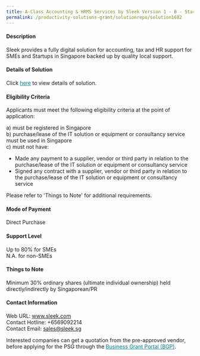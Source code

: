 ```yaml
---
title: A-Class Accounting & HRMS Services by Sleek Version 1 - B - Startup
permalink: /productivity-solutions-grant/solutionrepo/solution1682
---
```


#### Description

Sleek provides a fully digital solution for accounting, tax and HR support for SMEs and Startups in Singapore backed up by quality local support.

#### Details of Solution

Click <a href='https://govassist.gobusiness.gov.sg/images/psg/Desensitised_Sleek_Tech_20200242_Annex_3_Part_2.pdf' style='color:#037e8a'>here</a> to view details of solution.

#### Eligibility Criteria

Applicants must meet the following eligibility criteria at the point of application:

a) must be registered in Singapore <br>
b) purchase/lease of the IT solution or equipment or consultancy service must be used in Singapore <br>
c) must not have:
- Made any payment to a supplier, vendor or third party in relation to the purchase/lease of the IT solution or equipment or consultancy service
- Signed any contract with a supplier, vendor or third party in relation to the purchase/lease of the IT solution or equipment or consultancy service

Please refer to 'Things to Note' for additional requirements.

#### Mode of Payment
Direct Purchase

#### Support Level
Up to 80% for SMEs <br>
N.A. for non-SMEs

#### Things to Note
Minimum 30% ordinary shares (ultimate individual ownership) held directly/indirectly by Singaporean/PR

#### Contact Information
Web URL: www.sleek.com <br>Contact Hotline: +6569092214 <br>Contact Email: sales@sleek.sg <br>

Interested companies can get a quotation from the pre-approved vendor, before applying for the PSG through the <a target='_blank' style='color:#037e8a' href='https://www.businessgrants.gov.sg/'>Business Grant Portal (BGP)</a>.
